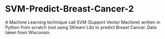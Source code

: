 # SVM-Predict-Breast-Cancer-2
A Machine Learning technique call SVM (Support Vector Machine) written in Python from scratch (not using SKlearn Lib) to predict Breast Cancer. Data taken from Wisconsin.
